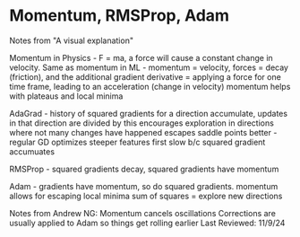 # Momentum, RMSProp, Adam

Notes from "A visual explanation"

Momentum in Physics - F = ma, a force will cause a constant change in velocity.
Same as momentum in ML - momentum = velocity, 
forces = decay (friction), and the additional gradient
derivative = applying a force for one time frame, leading to an acceleration (change in velocity)
momentum helps with plateaus and local minima


AdaGrad - history of squared gradients for a direction accumulate, updates in that direction are divided by this
encourages exploration in directions where not many changes have happened
escapes saddle points better - regular GD optimizes steeper features first
slow b/c squared gradient accumuates


RMSProp - squared gradients decay, squared gradients have momentum

Adam - gradients have momentum, so do squared gradients.
momentum allows for escaping local minima
sum of squares = explore new directions



Notes from Andrew NG:
Momentum cancels oscillations
Corrections are usually applied to Adam so things get rolling earlier
Last Reviewed: 11/9/24





